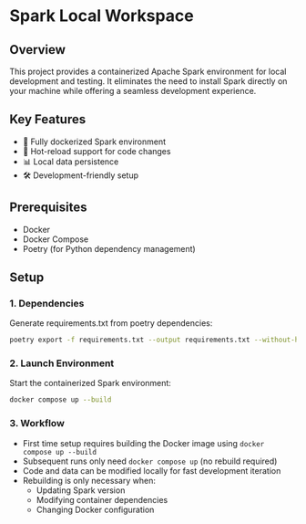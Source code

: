 # Spark Local Workspace

## Overview
This project provides a containerized Apache Spark environment for local development and testing. It eliminates the need to install Spark directly on your machine while offering a seamless development experience.

## Key Features
- 🐳 Fully dockerized Spark environment
- 🔄 Hot-reload support for code changes
- 📊 Local data persistence
- 🛠️ Development-friendly setup

## Prerequisites
- Docker
- Docker Compose
- Poetry (for Python dependency management)

## Setup

### 1. Dependencies
Generate requirements.txt from poetry dependencies:
```bash
poetry export -f requirements.txt --output requirements.txt --without-hashes
```

### 2. Launch Environment
Start the containerized Spark environment:
```bash
docker compose up --build
```

### 3. Workflow
- First time setup requires building the Docker image using `docker compose up --build`
- Subsequent runs only need `docker compose up` (no rebuild required)
- Code and data can be modified locally for fast development iteration
- Rebuilding is only necessary when:
  - Updating Spark version
  - Modifying container dependencies
  - Changing Docker configuration